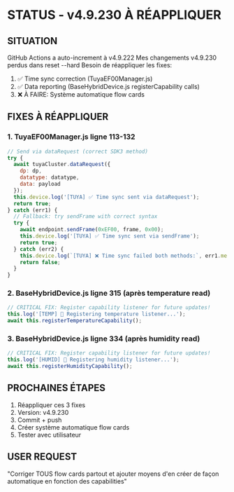 # STATUS - v4.9.230 À RÉAPPLIQUER

## SITUATION

GitHub Actions a auto-increment à v4.9.222
Mes changements v4.9.230 perdus dans reset --hard
Besoin de réappliquer les fixes:

1. ✅ Time sync correction (TuyaEF00Manager.js)
2. ✅ Data reporting (BaseHybridDevice.js registerCapability calls)
3. ❌ À FAIRE: Système automatique flow cards

## FIXES À RÉAPPLIQUER

### 1. TuyaEF00Manager.js ligne 113-132
```javascript
// Send via dataRequest (correct SDK3 method)
try {
  await tuyaCluster.dataRequest({
    dp: dp,
    datatype: datatype,
    data: payload
  });
  this.device.log('[TUYA] ✅ Time sync sent via dataRequest');
  return true;
} catch (err1) {
  // Fallback: try sendFrame with correct syntax
  try {
    await endpoint.sendFrame(0xEF00, frame, 0x00);
    this.device.log('[TUYA] ✅ Time sync sent via sendFrame');
    return true;
  } catch (err2) {
    this.device.log(`[TUYA] ❌ Time sync failed both methods:`, err1.message, err2.message);
    return false;
  }
}
```

### 2. BaseHybridDevice.js ligne 315 (après temperature read)
```javascript
// CRITICAL FIX: Register capability listener for future updates!
this.log('[TEMP] 🔔 Registering temperature listener...');
await this.registerTemperatureCapability();
```

### 3. BaseHybridDevice.js ligne 334 (après humidity read)
```javascript
// CRITICAL FIX: Register capability listener for future updates!
this.log('[HUMID] 🔔 Registering humidity listener...');
await this.registerHumidityCapability();
```

## PROCHAINES ÉTAPES

1. Réappliquer ces 3 fixes
2. Version: v4.9.230
3. Commit + push
4. Créer système automatique flow cards
5. Tester avec utilisateur

## USER REQUEST

"Corriger TOUS flow cards partout et ajouter moyens d'en créer de façon automatique en fonction des capabilities"
